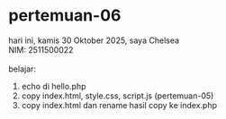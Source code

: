 # pertemuan-06

hari ini, kamis 30 Oktober 2025,
saya Chelsea<br>
NIM: 2511500022<br>
<br>
belajar:<br>
<ol>
  <li>echo di hello.php</li>
  <li>copy index.html, style.css, script.js (pertemuan-05)</li>
  <li>copy index.html dan rename hasil copy ke index.php</li>
</ol>